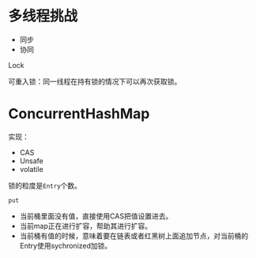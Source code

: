 # 多线程挑战

- 同步
- 协同

Lock

可重入锁：同一线程在持有锁的情况下可以再次获取锁。

# ConcurrentHashMap

实现：

- CAS
- Unsafe
- volatile

锁的粒度是`Entry`个数。

`put`

- 当前桶里面没有值，直接使用CAS把值设置进去。
- 当前map正在进行扩容，帮助其进行扩容。
- 当前桶有值的时候，意味着要在链表或者红黑树上面追加节点，对当前桶的Entry使用sychronized加锁。

